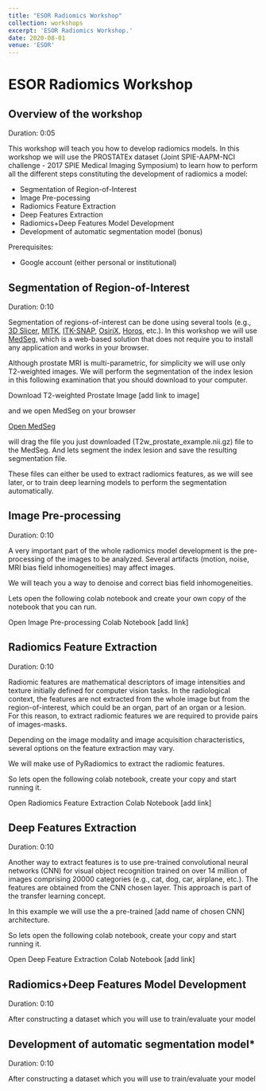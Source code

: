 ```yaml
---
title: "ESOR Radiomics Workshop"
collection: workshops
excerpt: 'ESOR Radiomics Workshop.'
date: 2020-08-01
venue: 'ESOR'
---
```


# ESOR Radiomics Workshop

## Overview of the workshop
Duration: 0:05

This workshop will teach you how to develop radiomics models. In this workshop we will use the PROSTATEx dataset (Joint 
SPIE-AAPM-NCI challenge - 2017 SPIE Medical Imaging Symposium) to learn how to perform all the different steps 
constituting the development of radiomics a model:

* Segmentation of Region-of-Interest 
* Image Pre-pocessing
* Radiomics Feature Extraction
* Deep Features Extraction
* Radiomics+Deep Features Model Development
* Development of automatic segmentation model (bonus)

Prerequisites:

* Google account (either personal or institutional)

## Segmentation of Region-of-Interest
Duration: 0:10

Segmentation of regions-of-interest can be done using several tools (e.g., 
<a href="https://www.slicer.org" target="_blank">3D Slicer</a>, 
<a href="https://www.mitk.org/wiki/The_Medical_Imaging_Interaction_Toolkit_(MITK)" target="_blank">MITK</a>, 
<a href="http://www.itksnap.org/pmwiki/pmwiki.php" target="_blank">ITK-SNAP</a>, 
<a href="https://www.osirix-viewer.com" target="_blank">OsiriX</a>, 
<a href="https://horosproject.org" target="_blank">Horos</a>, etc.). In this 
workshop we will use 
<a href="http://htmlsegmentation.s3.eu-north-1.amazonaws.com/index.html" target="_blank">MedSeg</a>, which is a 
web-based solution that does not require you to install any application and works in your browser.

Although prostate MRI is multi-parametric, for simplicity we will use only T2-weighted images. We will perform the 
segmentation of the index lesion in this following examination that you should download to your computer.

Download T2-weighted Prostate Image [add link to image]

and we open MedSeg on your browser

<a href="http://htmlsegmentation.s3.eu-north-1.amazonaws.com/index.html" target="_blank">Open MedSeg</a>

will drag the file you just downloaded (T2w_prostate_example.nii.gz) file to the MedSeg. And lets segment the index 
lesion and save the resulting segmentation file.

These files can either be used to extract radiomics features, as we will see later, or to train deep learning models to 
perform the segmentation automatically.

## Image Pre-processing
Duration: 0:10

A very important part of the whole radiomics model development is the pre-processing of the images to be analyzed. 
Several artifacts (motion, noise, MRI bias field inhomogeneities) may affect images.

We will teach you a way to denoise and correct bias field inhomogeneities.

Lets open the following colab notebook and create your own copy of the notebook that you can run.

Open Image Pre-processing Colab Notebook [add link]

## Radiomics Feature Extraction
Duration: 0:10

Radiomic features are mathematical descriptors of image intensities and texture initially defined for computer vision 
tasks. In the radiological context, the features are not extracted from the whole image but from the region-of-interest,
 which could be an organ, part of an organ or a lesion. For this reason, to extract radiomic features we are required to
 provide pairs of images-masks. 

Depending on the image modality and image acquisition characteristics, several options on the feature extraction may 
vary.

We will make use of PyRadiomics to extract the radiomic features.

So lets open the following colab notebook, create your copy and start running it.

Open Radiomics Feature Extraction Colab Notebook [add link]

## Deep Features Extraction
Duration: 0:10

Another way to extract features is to use pre-trained convolutional neural networks (CNN) for visual object recognition 
trained on over 14 million of images comprising 20000 categories (e.g., cat, dog, car, airplane, etc.). The features are
 obtained from the CNN chosen layer. This approach is part of the transfer learning concept.
 
In this example we will use the a pre-trained [add name of chosen CNN] architecture.

So lets open the following colab notebook, create your copy and start running it.

Open Deep Feature Extraction Colab Notebook [add link]

## Radiomics+Deep Features Model Development
Duration: 0:10

After constructing a dataset which you will use to train/evaluate your model

## Development of automatic segmentation model*
Duration: 0:10

After constructing a dataset which you will use to train/evaluate your model